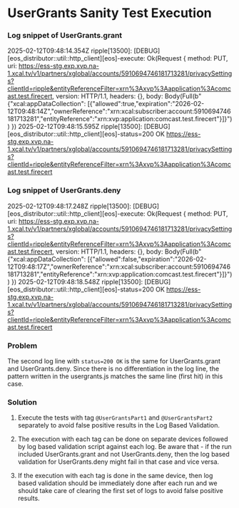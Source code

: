 # UserGrants Sanity Test Execution

### Log snippet of UserGrants.grant

2025-02-12T09:48:14.354Z ripple[13500]:  [DEBUG][eos_distributor::util::http_client][eos]-execute: Ok(Request { method: PUT, uri: https://ess-stg.exp.xvp.na-1.xcal.tv/v1/partners/xglobal/accounts/5910694746181713281/privacySettings?clientId=ripple&entityReferenceFilter=xrn%3Axvp%3Aapplication%3Acomcast.test.firecert, version: HTTP/1.1, headers: {}, body: Body(Full(b"{\"xcal:appDataCollection\": [{\"allowed\":true,\"expiration\":\"2026-02-12T09:48:14Z\",\"ownerReference\":\"xrn:xcal:subscriber:account:5910694746181713281\",\"entityReference\":\"xrn:xvp:application:comcast.test.firecert\"}]}")) })
2025-02-12T09:48:15.595Z ripple[13500]:  [DEBUG][eos_distributor::util::http_client][eos]-status=200 OK https://ess-stg.exp.xvp.na-1.xcal.tv/v1/partners/xglobal/accounts/5910694746181713281/privacySettings?clientId=ripple&entityReferenceFilter=xrn%3Axvp%3Aapplication%3Acomcast.test.firecert

### Log snippet of UserGrants.deny

2025-02-12T09:48:17.248Z ripple[13500]:  [DEBUG][eos_distributor::util::http_client][eos]-execute: Ok(Request { method: PUT, uri: https://ess-stg.exp.xvp.na-1.xcal.tv/v1/partners/xglobal/accounts/5910694746181713281/privacySettings?clientId=ripple&entityReferenceFilter=xrn%3Axvp%3Aapplication%3Acomcast.test.firecert, version: HTTP/1.1, headers: {}, body: Body(Full(b"{\"xcal:appDataCollection\": [{\"allowed\":false,\"expiration\":\"2026-02-12T09:48:17Z\",\"ownerReference\":\"xrn:xcal:subscriber:account:5910694746181713281\",\"entityReference\":\"xrn:xvp:application:comcast.test.firecert\"}]}")) })
2025-02-12T09:48:18.548Z ripple[13500]:  [DEBUG][eos_distributor::util::http_client][eos]-status=200 OK https://ess-stg.exp.xvp.na-1.xcal.tv/v1/partners/xglobal/accounts/5910694746181713281/privacySettings?clientId=ripple&entityReferenceFilter=xrn%3Axvp%3Aapplication%3Acomcast.test.firecert

### Problem

The second log line with `status=200 OK` is the same for UserGrants.grant and UserGrants.deny. Since there is no differentiation in the log line, the pattern written in the usergrants.js matches the same line (first hit) in this case.

### Solution

1. Execute the tests with tag `@UserGrantsPart1` and `@UserGrantsPart2` separately to avoid false positive results in the Log Based Validation.

2. The execution with each tag can be done on separate devices followed by log based validation script against each log. Be aware that - if the run included UserGrants.grant and not UserGrants.deny, then the log based validation for UserGrants.deny might fail in that case and vice versa.

3. If the execution with each tag is done in the same device, then log based validation should be immediately done after each run and we should take care of clearing the first set of logs to avoid false positive results.
